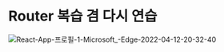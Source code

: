 # Router 복습 겸 다시 연습

![React-App-프로필-1-Microsoft_-Edge-2022-04-12-20-32-40](https://user-images.githubusercontent.com/91642972/162951336-68d693b8-5da7-4154-8d11-bdb7a27d2855.gif)
